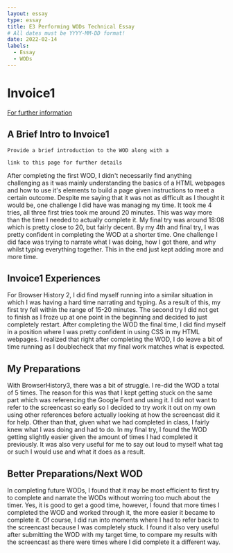```yaml
---
layout: essay
type: essay
title: E3 Performing WODs Technical Essay
# All dates must be YYYY-MM-DD format!
date: 2022-02-14
labels:
  - Essay
  - WODs
---
```



# Invoice1

<a href="https://dport96.github.io/ITM352/morea/060.expressions-operators/experience-invoice1.html">For further information</a>

<h2> A Brief Intro to Invoice1</h2>

```
Provide a brief introduction to the WOD along with a 

link to this page for further details
```

After completing the first WOD, I didn't necessarily find anything challenging as it was mainly understanding the basics of a HTML webpages and how to use it's elements to build a page given instructions to meet a certain outcome. Despite me saying that it was not as difficult as I thought it would be, one challenge I did have was managing my time. It took me 4 tries, all three first tries took me around 20 minutes. This was way more than the time I needed to actually complete it. My final try was around 18:08 which is pretty close to 20, but fairly decent. By my 4th and final try, I was pretty confident in completing the WOD at a shorter time. One challenge I did face was trying to narrate what I was doing, how I got there, and why whilst typing everything together. This in the end just kept adding more and more time. 

<h2>Invoice1 Experiences</h2>

For Browser History 2, I did find myself running into a similar situation in which I was having a hard time narrating and typing. As a result of this, my first try fell within the range of 15-20 minutes. The second try I did not get to finish as I froze up at one point in the beginning and decided to just completely restart. After completing the WOD the final time, I did find myself in a position where I was pretty confident in using CSS in my HTML webpages. I realized that right after completing the WOD, I do leave a bit of time running as I doublecheck that my final work matches what is expected.

<h2>My Preparations</h2>
With BrowserHistory3, there was a bit of struggle. I re-did the WOD a total of 5 times. The reason for this was that I kept getting stuck on the same part which was referencing the Google Font and using it. I did not want to refer to the screencast so early so I decided to try work it out on my own using other references before actually looking at how the screencast did it for help. Other than that, given what we had completed in class, I fairly knew what I was doing and had to do. In my final try, I found the WOD getting slightly easier given the amount of times I had completed it previously. It was also very useful for me to say out loud to myself what tag or such I would use and what it does as a result. 

<h2>Better Preparations/Next WOD</h2>
In completing future WODs, I found that it may be most efficient to first try to complete and narrate the WODs without worring too much about the timer. Yes, it is good to get a good time, however, I found that more times I completed the WOD and worked through it, the more easier it became to complete it. Of course, I did run into moments where I had to refer back to the screencast because I was completely stuck. I found it also very useful after submitting the WOD with my target time, to compare my results with the screencast as there were times where I did complete it a different way. 



